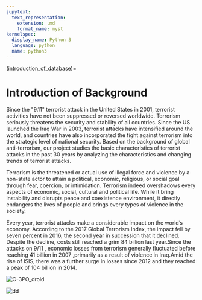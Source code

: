 ```yaml
---
jupytext:
  text_representation:
    extension: .md
    format_name: myst
kernelspec:
  display_name: Python 3
  language: python
  name: python3
---
```


(introduction_of_database)=

# Introduction of Background

Since the "9.11" terrorist attack in the United States in 2001, terrorist activities have not been suppressed or reversed worldwide. Terrorism seriously threatens the security and stability of all countries. Since the US launched the Iraq War in 2003, terrorist attacks have intensified around the world, and countries have also incorporated the fight against terrorism into the strategic level of national security. Based on the background of global anti-terrorism, our project studies the basic characteristics of terrorist attacks in the past 30 years by analyzing the characteristics and changing trends of terrorist attacks.
    
Terrorism is the threatened or actual use of illegal force and violence by a non-state actor to attain a political, economic, religious, or social goal through fear, coercion, or intimidation. Terrorism indeed overshadows every aspects of economic, social, cultural and political life. While it bring instability and disrupts peace and coexistence environment, it directly endangers the lives of people and brings every types of violence in the society.
        
Every year, terrorist attacks make a considerable impact on the world’s economy. According to the 2017 Global Terrorism Index, the impact fell by seven percent in 2016, the second year in succession that it declined. Despite the decline, costs still reached a grim 84 billion last year.Since the attacks on 9/11 , economic losses from terrorism generally fluctuated before reaching 41 billion in 2007 ,primarily as a result of violence in Iraq.Amid the rise of ISIS, there was a further surge in losses since 2012 and they reached a peak of 104 billion in 2014.  
  
    
![C-3PO_droid](../bk1.jpg)
  
    
![dd](../bk2.jpg)



